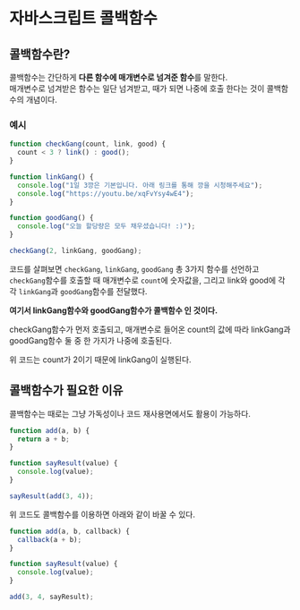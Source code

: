 # 자바스크립트 콜백함수

## 콜백함수란?

콜백함수는 간단하게 **다른 함수에 매개변수로 넘겨준 함수**를 말한다.  
매개변수로 넘겨받은 함수는 일단 넘겨받고, 때가 되면 나중에 호출 한다는 것이 콜백함수의 개념이다.

### 예시

```js
function checkGang(count, link, good) {
  count < 3 ? link() : good();
}

function linkGang() {
  console.log("1일 3깡은 기본입니다. 아래 링크를 통해 깡을 시청해주세요");
  console.log("https://youtu.be/xqFvYsy4wE4");
}

function goodGang() {
  console.log("오늘 할당량은 모두 채우셨습니다! :)");
}

checkGang(2, linkGang, goodGang);
```

코드를 살펴보면 `checkGang`, `linkGang`, `goodGang` 총 3가지 함수를 선언하고 `checkGang`함수를 호출할 때 매개변수로 `count`에 숫자값을, 그리고 link와 good에 각각 `linkGang`과 `goodGang`함수를 전달했다.

**여기서 linkGang함수와 goodGang함수가 콜백함수 인 것이다.**

checkGang함수가 먼저 호출되고, 매개변수로 들어온 count의 값에 따라
linkGang과 goodGang함수 둘 중 한 가지가 나중에 호출된다.

위 코드는 count가 2이기 때문에 linkGang이 실행된다.

## 콜백함수가 필요한 이유

콜백함수는 때로는 그냥 가독성이나 코드 재사용면에서도 활용이 가능하다.

```js
function add(a, b) {
  return a + b;
}

function sayResult(value) {
  console.log(value);
}

sayResult(add(3, 4));
```

위 코드도 콜백함수를 이용하면 아래와 같이 바꿀 수 있다.

```js
function add(a, b, callback) {
  callback(a + b);
}

function sayResult(value) {
  console.log(value);
}

add(3, 4, sayResult);
```
